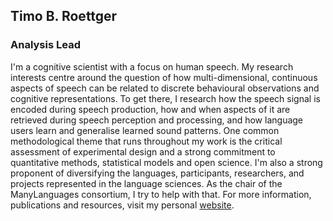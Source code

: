 ## **Timo B. Roettger**

### Analysis Lead

I'm a cognitive scientist with a focus on human speech. My research interests centre around the question of how multi-dimensional, continuous aspects of speech can be related to discrete behavioural observations and cognitive representations. To get there, I research how the speech signal is encoded during speech production, how and when aspects of it are retrieved during speech perception and processing, and how language users learn and generalise learned sound patterns. One common methodological theme that runs throughout my work is the critical assessment of experimental design and a strong commitment to quantitative methods, statistical models and open science. I'm also a strong proponent of diversifying the languages, participants, researchers, and projects represented in the language sciences. As the chair of the ManyLanguages consortium, I try to help with that.
For more information, publications and resources, visit my personal [website](https://timo-b-roettger.github.io).

